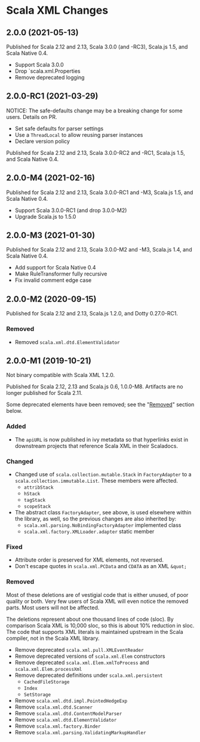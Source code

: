 # Scala XML Changes

## 2.0.0 (2021-05-13)

Published for Scala 2.12 and 2.13, Scala 3.0.0 (and -RC3), Scala.js 1.5, and Scala Native 0.4.

- Support Scala 3.0.0
- Drop `scala.xml.Properties
- Remove deprecated logging

## 2.0.0-RC1 (2021-03-29)

NOTICE: The safe-defaults change may be a breaking change for some users. Details on PR.

- Set safe defaults for parser settings
- Use a `ThreadLocal` to allow reusing parser instances
- Declare version policy

Published for Scala 2.12 and 2.13, Scala 3.0.0-RC2 and -RC1, Scala.js 1.5, and Scala Native 0.4.

## 2.0.0-M4 (2021-02-16)

Published for Scala 2.12 and 2.13, Scala 3.0.0-RC1 and -M3, Scala.js 1.5, and Scala Native 0.4.

- Support Scala 3.0.0-RC1 (and drop 3.0.0-M2)
- Upgrade Scala.js to 1.5.0

## 2.0.0-M3 (2021-01-30)

Published for Scala 2.12 and 2.13, Scala 3.0.0-M2 and -M3, Scala.js 1.4, and Scala Native 0.4.

- Add support for Scala Native 0.4
- Make RuleTransformer fully recursive
- Fix invalid comment edge case

## 2.0.0-M2 (2020-09-15)

Published for Scala 2.12 and 2.13, Scala.js 1.2.0,
and Dotty 0.27.0-RC1.

### Removed

- Removed `scala.xml.dtd.ElementValidator`

## 2.0.0-M1 (2019-10-21)

Not binary compatible with Scala XML 1.2.0.

Published for Scala 2.12, 2.13 and Scala.js 0.6, 1.0.0-M8.
Artifacts are no longer published for Scala 2.11.

Some deprecated elements have been removed; see the "[Removed](#Removed)" section below.

### Added

- The `apiURL` is now published in ivy metadata so that hyperlinks
  exist in downstream projects that reference Scala XML in their
  Scaladocs.

### Changed

- Changed use of `scala.collection.mutable.Stack` in `FactoryAdapter` to a
  `scala.collection.immutable.List`.  These members were affected.
  - `attribStack`
  - `hStack`
  - `tagStack`
  - `scopeStack`
- The abstract class `FactoryAdapter`, see above, is used elsewhere
  within the library, as well, so the previous changes are also
  inherited by:
    - `scala.xml.parsing.NoBindingFactoryAdapter` implemented class
    - `scala.xml.factory.XMLLoader.adapter` static member

### Fixed

- Attribute order is preserved for XML elements, not reversed.
- Don't escape quotes in `scala.xml.PCData` and `CDATA` as an XML `&quot;`

### Removed

Most of these deletions are of vestigial code that is either unused,
of poor quality or both.  Very few users of Scala XML will even notice
the removed parts.  Most users will not be affected.

The deletions represent about one thousand lines of code (sloc).  By
comparison Scala XML is 10,000 sloc, so this is about 10% reduction in
sloc.  The code that supports XML literals is maintained upstream in
the Scala compiler, not in the Scala XML library.

- Remove deprecated `scala.xml.pull.XMLEventReader`
- Remove deprecated versions of `scala.xml.Elem` constructors
- Remove deprecated `scala.xml.Elem.xmlToProcess` and
  `scala.xml.Elem.processXml`
- Remove deprecated definitions under `scala.xml.persistent`
  - `CachedFileStorage`
  - `Index`
  - `SetStorage`
- Remove `scala.xml.dtd.impl.PointedHedgeExp`
- Remove `scala.xml.dtd.Scanner`
- Remove `scala.xml.dtd.ContentModelParser`
- Remove `scala.xml.dtd.ElementValidator`
- Remove `scala.xml.factory.Binder`
- Remove `scala.xml.parsing.ValidatingMarkupHandler`

